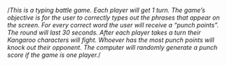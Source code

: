 /*This is a typing battle game. Each player will get 1 turn. The game’s objective is for the user
to correctly types out the phrases that appear on the screen. For every correct word the user will receive a
“punch points”.
The round will last 30 seconds. After each player takes a turn their Kangaroo characters will fight. Whoever has the
most punch points will knock out their opponent. The computer will randomly generate a punch score if the game
is one player.*/
